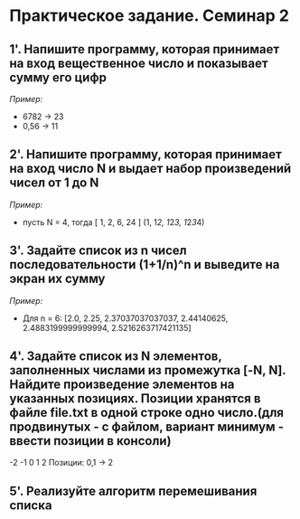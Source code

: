 # Практическое задание. Семинар 2

## 1'. Напишите программу, которая принимает на вход вещественное число и показывает сумму его цифр

*Пример:*

- 6782 -> 23
- 0,56 -> 11

## 2'. Напишите программу, которая принимает на вход число N и выдает набор произведений чисел от 1 до N

*Пример:*

- пусть N = 4, тогда [ 1, 2, 6, 24 ] (1, 1*2, 1*2*3, 1*2*3*4)

## 3'. Задайте список из n чисел последовательности (1+1/n)^n и выведите на экран их сумму

*Пример:*

- Для n = 6: [2.0, 2.25, 2.37037037037037, 2.44140625, 2.4883199999999994, 2.5216263717421135]

## 4'. Задайте список из N элементов, заполненных числами из промежутка [-N, N]. Найдите произведение элементов на указанных позициях. Позиции хранятся в файле file.txt в одной строке одно число.(для продвинутых - с файлом, вариант минимум - ввести позиции в консоли)

-2 -1 0 1 2
Позиции: 0,1 -> 2

## 5'. Реализуйте алгоритм перемешивания списка
